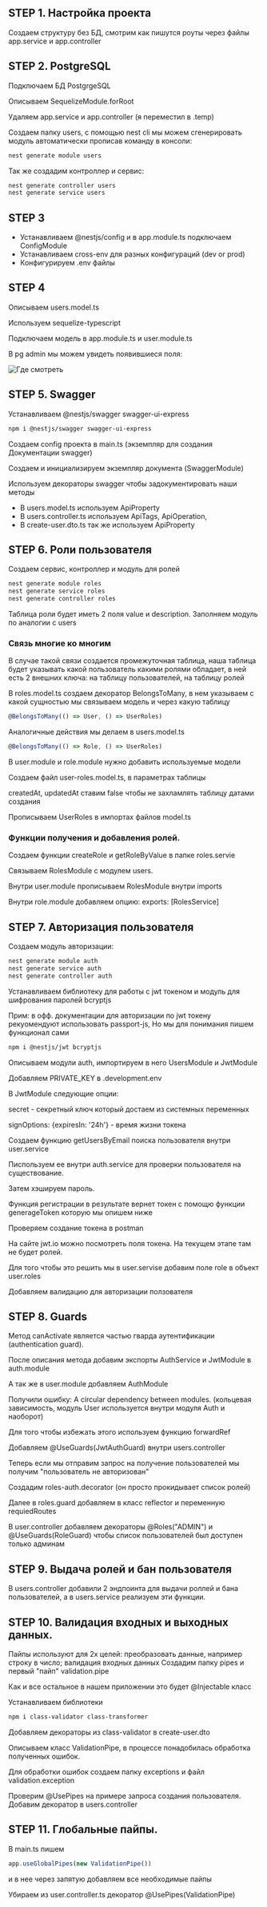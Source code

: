 ## STEP 1. Настройка проекта 
Создаем структуру без БД, смотрим как пишутся роуты через файлы 
app.service и app.controller

## STEP 2. PostgreSQL
Подключаем БД PostgrgeSQL

Описываем SequelizeModule.forRoot

Удаляем app.service и app.controller (я переместил в .temp)

Создаем папку users, с помощью nest cli мы можем сгенерировать модуль автоматически прописав команду в консоли:

```bash
nest generate module users   
```

Так же создадим контроллер и сервис:
```bash
nest generate controller users   
nest generate service users   
```

## STEP 3
- Устанавливаем  @nestjs/config и в app.module.ts подключаем ConfigModule
- Устанавливаем cross-env для разных конфигураций (dev or prod)
- Конфигурируем .env файлы

## STEP 4
Описываем users.model.ts

Используем sequelize-typescript

Подключаем модель в app.module.ts и user.module.ts

В pg admin мы можем увидеть появившиеся поля:

![Где смотреть](.md-img/pgadmin-columns.png)

## STEP 5. Swagger
Устанавливаем  @nestjs/swagger swagger-ui-express

```bash
npm i @nestjs/swagger swagger-ui-express       
```

Создаем config проекта в main.ts (экземпляр для создания Документации swagger)

Создаем и инициализируем экземпляр документа (SwaggerModule)

Используем декораторы swagger чтобы задокументировать наши методы

- В users.model.ts используем ApiProperty
- В users.controller.ts используем ApiTags, ApiOperation,
- В create-user.dto.ts так же используем ApiProperty

## STEP 6. Роли пользователя
Создаем сервис, контроллер и модуль для ролей

```bash
nest generate module roles
nest generate service roles
nest generate controller roles
```

Таблица роли будет иметь 2 поля value и description.
Заполняем модуль по аналогии c users

### Связь многие ко многим
В случае такой связи создается промежуточная таблица, наша таблица будет указывать
какой пользователь какими ролями обладает, в ней есть 
2 внешних ключа: на таблицу пользователей, на таблицу ролей

В roles.model.ts создаем декоратор BelongsToMany, в нем указываем с какой сущностью мы связываем модель и через какую таблицу
```ts
@BelongsToMany(() => User, () => UserRoles)
```

Аналогичные действия мы делаем в users.model.ts
```ts
@BelongsToMany(() => Role, () => UserRoles)
```

В user.module и role.module нужно добавить используемые модели

Создаем файл user-roles.model.ts, в параметрах таблицы 

createdAt, updatedAt ставим false чтобы не захламлять таблицу датами создания

Прописываем UserRoles в импортах файлов model.ts

### Функции получения и добавления ролей.

Создаем функции createRole и getRoleByValue в папке roles.servie

Связываем RolesModule с модулем users.

Внутри user.module прописываем RolesModule внутри imports 

Внутри role.module добавляем опцию:  exports: [RolesService]

## STEP 7. Авторизация пользователя

Создаем модуль авторизации:

```bash
nest generate module auth 
nest generate service auth 
nest generate controller auth 
```

Устанавливаем библиотеку для работы с jwt токеном и модуль для шифрования паролей bcryptjs

Прим: в офф. документации для авторизации по jwt токену рекуомендуют использовать passport-js,
Но мы для понимания пишем функционал сами 
```bash
npm i @nestjs/jwt bcryptjs
```

Описываем модули auth, импортируем в него UsersModule и JwtModule

Добавляем PRIVATE_KEY в .development.env

В JwtModule следующие опции:

secret - секретный ключ который достаем из системных переменных

signOptions: {expiresIn: '24h'} - время жизни токена


Cоздаем функцию getUsersByEmail поиска пользователя внутри user.service

Писпользуем ее внутри auth.service для проверки пользователя на существование.

Затем хэшируем пароль.

Функция регистрации в результате вернет токен с помощю функции generageToken которую мы опишем ниже

Проверяем создание токена в postman

На сайте jwt.io можно посмотреть поля токена. На текущем этапе там не будет ролей.

Для того чтобы это решить мы в user.servise добавим поле role в объект user.roles

Добавляем валидацию для авторизации ползователя

## STEP 8. Guards

Метод canActivate является частью гварда аутентификации (authentication guard).

После описания метода добавим экспорты AuthService и JwtModule в auth.module 

А так же в user.module добавляем AuthModule

Получили ошибку:  A circular dependency between modules. (кольцевая зависимость, модуль User используется внутри модуля Auth и наоборот)

Для того чтобы избежать этого используем функцию forwardRef

Добавляем  @UseGuards(JwtAuthGuard) внутри users.controller

Теперь если мы отправим запрос на полyчение пользователей мы получим "пользователь не авторизован"

Создадим roles-auth.decorator (он просто прокидывает список ролей)

Далее в roles.guard добавляем в класс reflector и переменную requiedRoutes

В user.controller добавляем декораторы @Roles("ADMIN") и @UseGuards(RoleGuard) чтобы список пользователей был доступен только админам

## STEP 9. Выдача ролей и бан пользователя 

В users.controller добавили 2 эндпоинта для выдачи роллей и бана пользователей, а в 
users.service реализуем эти функции.

## STEP 10. Валидация входных и выходных данных.

Пайпы используют для 2х целей: преобразовать данные, например строку в число; валидация входных данных
Создадим папку pipes и первый "пайп" validation.pipe

Как и все остальное в нашем приложении это будет @Injectable класс

Устанавливаем библиотеки 

```bash
npm i class-validator class-transformer       
```

Добавляем декораторы из class-validator в create-user.dto

Описываем класс ValidationPipe, в процессе понадобилась обработка полученных ошибок.

Для обработки ошибок создаем папку exceptions и файл validation.exception

Проверим @UsePipes на примере запроса создания пользователя. Добавим декоратор в users.controller

## STEP 11. Глобальные пайпы.

В main.ts пишем 
````ts
app.useGlobalPipes(new ValidationPipe())
````
и в нее через запятую добавляем все необходимые пайпы

Убираем из user.controller.ts декоратор @UsePipes(ValidationPipe)




